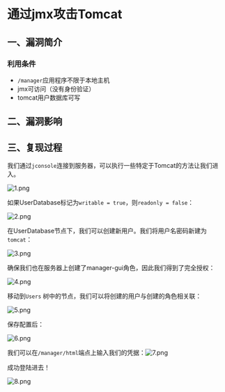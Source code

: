 通过jmx攻击Tomcat
=================

一、漏洞简介
------------

### 利用条件

-   `/manager`应用程序不限于本地主机
-   jmx可访问（没有身份验证）
-   tomcat用户数据库可写

二、漏洞影响
------------

三、复现过程
------------

我们通过`jconsole`连接到服务器，可以执行一些特定于Tomcat的方法让我们进入。

![1.png](/Users/aresx/Documents/VulWiki/.resource/通过jmx攻击Tomcat/media/rId25.png)

如果UserDatabase标记为`writable = true`，则`readonly = false`：

![2.png](/Users/aresx/Documents/VulWiki/.resource/通过jmx攻击Tomcat/media/rId26.png)

在UserDatabase节点下，我们可以创建新用户。我们将用户名密码新建为`tomcat`：

![3.png](/Users/aresx/Documents/VulWiki/.resource/通过jmx攻击Tomcat/media/rId27.png)

确保我们也在服务器上创建了manager-gui角色，因此我们得到了完全授权：

![4.png](/Users/aresx/Documents/VulWiki/.resource/通过jmx攻击Tomcat/media/rId28.png)

移动到`Users` 树中的节点，我们可以将创建的用户与创建的角色相关联：

![5.png](/Users/aresx/Documents/VulWiki/.resource/通过jmx攻击Tomcat/media/rId29.png)

保存配置后：

![6.png](/Users/aresx/Documents/VulWiki/.resource/通过jmx攻击Tomcat/media/rId30.png)

我们可以在`/manager/html`端点上输入我们的凭据：![7.png](/Users/aresx/Documents/VulWiki/.resource/通过jmx攻击Tomcat/media/rId31.png)

成功登陆进去！

![8.png](/Users/aresx/Documents/VulWiki/.resource/通过jmx攻击Tomcat/media/rId32.png)
